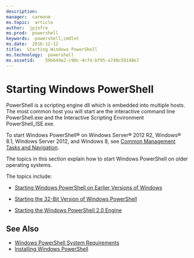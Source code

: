 ```yaml
---
description:  
manager:  carmonm
ms.topic:  article
author:  jpjofre
ms.prod:  powershell
keywords:  powershell,cmdlet
ms.date:  2016-12-12
title:  Starting Windows PowerShell
ms.technology:  powershell
ms.assetid:    59b649a2-c90c-4cf4-bf95-a740c59148e7
---
```



# Starting Windows PowerShell
PowerShell is a scripting engine dll which is embedded into multiple hosts.  The most common host you will start are the interactive command line PowerShell.exe and the Interactive Scripting Environment PowerShell_ISE.exe.  

To start Windows PowerShell® on Windows Server® 2012 R2, Windows® 8.1, Windows Server 2012, and Windows 8, see [Common Management Tasks and Navigation](http://technet.microsoft.com/library/hh831491.aspx).

The topics in this section explain how to start Windows PowerShell on older operating systems.

The topics include:

-   [Starting Windows PowerShell on Earlier Versions of Windows](Starting-Windows-PowerShell-on-Earlier-Versions-of-Windows.md)

-   [Starting the 32-Bit Version of Windows PowerShell](Starting-the-32-Bit-Version-of-Windows-PowerShell.md)

-   [Starting the Windows PowerShell 2.0 Engine](Starting-the-Windows-PowerShell-2.0-Engine.md)

## See Also
- [Windows PowerShell System Requirements](Windows-PowerShell-System-Requirements.md)
- [Installing Windows PowerShell](Installing-Windows-PowerShell.md)

